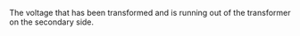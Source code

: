 ﻿The voltage that has been transformed and is running out of the transformer on the secondary side.
